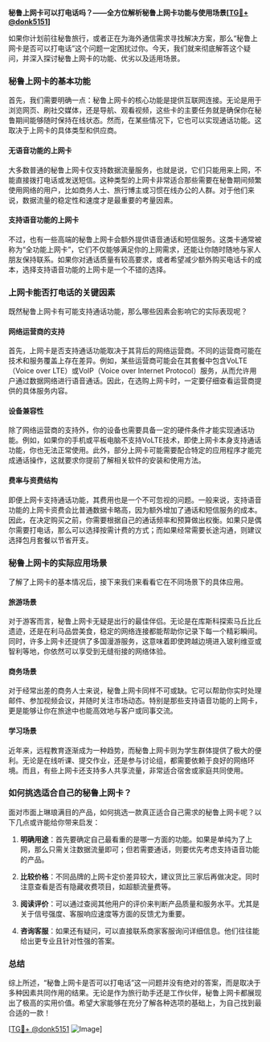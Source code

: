 **秘鲁上网卡可以打电话吗？——全方位解析秘鲁上网卡功能与使用场景[[TG💪+ @donk5151](https://t.me/s/donk5151)]**

如果你计划前往秘鲁旅行，或者正在为海外通信需求寻找解决方案，那么“秘鲁上网卡是否可以打电话”这个问题一定困扰过你。今天，我们就来彻底解答这个疑问，并深入探讨秘鲁上网卡的功能、优劣以及适用场景。

### 秘鲁上网卡的基本功能

首先，我们需要明确一点：秘鲁上网卡的核心功能是提供互联网连接。无论是用于浏览网页、刷社交媒体，还是导航、观看视频，这些卡的主要任务就是确保你在秘鲁期间能够随时保持在线状态。然而，在某些情况下，它也可以实现通话功能。这取决于上网卡的具体类型和供应商。

#### 无语音功能的上网卡
大多数普通的秘鲁上网卡仅支持数据流量服务，也就是说，它们只能用来上网，不能直接拨打电话或发送短信。这种类型的上网卡非常适合那些需要在秘鲁期间频繁使用网络的用户，比如商务人士、旅行博主或习惯在线办公的人群。对于他们来说，数据流量的稳定性和速度才是最重要的考量因素。

#### 支持语音功能的上网卡
不过，也有一些高端的秘鲁上网卡会额外提供语音通话和短信服务。这类卡通常被称为“全功能上网卡”，它们不仅能够满足你的上网需求，还能让你随时随地与家人朋友保持联系。如果你对通话质量有较高要求，或者希望减少额外购买电话卡的成本，选择支持语音功能的上网卡是一个不错的选择。

### 上网卡能否打电话的关键因素

既然秘鲁上网卡有可能支持通话功能，那么哪些因素会影响它的实际表现呢？

#### 网络运营商的支持
首先，上网卡是否支持通话功能取决于其背后的网络运营商。不同的运营商可能在技术和服务覆盖上存在差异。例如，某些运营商可能会在其套餐中包含VoLTE（Voice over LTE）或VoIP（Voice over Internet Protocol）服务，从而允许用户通过数据网络进行语音通话。因此，在选购上网卡时，一定要仔细查看运营商提供的具体服务内容。

#### 设备兼容性
除了网络运营商的支持外，你的设备也需要具备一定的硬件条件才能实现通话功能。例如，如果你的手机或平板电脑不支持VoLTE技术，即使上网卡本身支持通话功能，你也无法正常使用。此外，部分上网卡可能需要配合特定的应用程序才能完成通话操作，这就要求你提前了解相关软件的安装和使用方法。

#### 费率与资费结构
即便上网卡支持通话功能，其费用也是一个不可忽视的问题。一般来说，支持语音功能的上网卡资费会比普通数据卡略高，因为额外增加了通话和短信服务的成本。因此，在决定购买之前，你需要根据自己的通话频率和预算做出权衡。如果只是偶尔需要打电话，那么可以选择按需计费的方式；而如果经常需要长途沟通，则建议选择包月套餐以节省开支。

### 秘鲁上网卡的实际应用场景

了解了上网卡的基本情况后，接下来我们来看看它在不同场景下的具体应用。

#### 旅游场景
对于游客而言，秘鲁上网卡无疑是出行的最佳伴侣。无论是在库斯科探索马丘比丘遗迹，还是在利马品尝美食，稳定的网络连接都能帮助你记录下每一个精彩瞬间。同时，许多上网卡还提供了多国漫游服务，这意味着即使跨越边境进入玻利维亚或智利等地，你依然可以享受到无缝衔接的网络体验。

#### 商务场景
对于经常出差的商务人士来说，秘鲁上网卡同样不可或缺。它可以帮助你实时处理邮件、参加视频会议，并随时关注市场动态。特别是那些支持语音功能的上网卡，更是能够让你在旅途中也能高效地与客户或同事交流。

#### 学习场景
近年来，远程教育逐渐成为一种趋势，而秘鲁上网卡则为学生群体提供了极大的便利。无论是在线听课、提交作业，还是参与讨论组，都需要依赖于良好的网络环境。而且，有些上网卡还支持多人共享流量，非常适合宿舍或家庭共同使用。

### 如何挑选适合自己的秘鲁上网卡？

面对市面上琳琅满目的产品，如何挑选一款真正适合自己需求的秘鲁上网卡呢？以下几点或许能给你带来启发：

1. **明确用途**：首先要确定自己最看重的是哪一方面的功能。如果是单纯为了上网，那么只需关注数据流量即可；但若需要通话，则要优先考虑支持语音功能的产品。
   
2. **比较价格**：不同品牌的上网卡定价差异较大，建议货比三家后再做决定。同时注意查看是否有隐藏收费项目，如超额流量费等。

3. **阅读评价**：可以通过查阅其他用户的评价来判断产品质量和服务水平。尤其是关于信号强度、客服响应速度等方面的反馈尤为重要。

4. **咨询客服**：如果还有疑问，可以直接联系商家客服询问详细信息。他们往往能给出更专业且针对性强的答案。

### 总结

综上所述，“秘鲁上网卡是否可以打电话”这一问题并没有绝对的答案，而是取决于多种因素共同作用的结果。无论是作为旅行助手还是工作伙伴，秘鲁上网卡都展现出了极高的实用价值。希望大家能够在充分了解各种选项的基础上，为自己找到最合适的一款！

[[TG💪+ @donk5151](https://t.me/s/donk5151) ![Image](https://i.postimg.cc/rwNCRYN7/Snipaste-2025-04-30-17-27-05.png)]